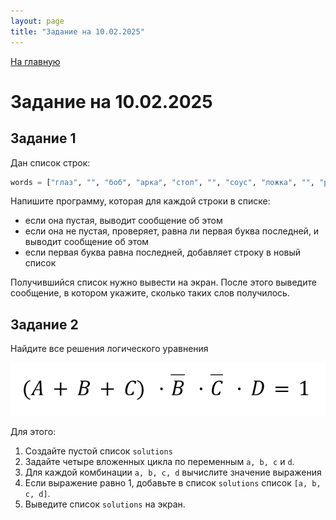 ```yaml
---
layout: page
title: "Задание на 10.02.2025"
---
```

[На главную](https://pkholyavin.github.io)

<!-- * TOC
{:toc} -->

# Задание на 10.02.2025

## Задание 1

Дан список строк:

```python
words = ["глаз", "", "боб", "арка", "стол", "", "соус", "ложка", "", "ротор"]
```

Напишите программу, которая для каждой строки в списке:
* если она пустая, выводит сообщение об этом
* если она не пустая, проверяет, равна ли первая буква последней, и выводит сообщение об этом
* если первая буква равна последней, добавляет строку в новый список

Получившийся список нужно вывести на экран. После этого выведите сообщение, в котором укажите, сколько таких слов получилось.

## Задание 2

Найдите все решения логического уравнения

![](images/eq04022025.png)

Для этого:
1. Создайте пустой список `solutions`
2. Задайте четыре вложенных цикла по переменным `a, b, c` и `d`.
3. Для каждой комбинации `a, b, c, d` вычислите значение выражения
4. Если выражение равно 1, добавьте в список `solutions` список `[a, b, c, d]`.
5. Выведите список `solutions` на экран.
